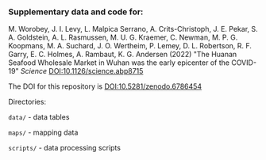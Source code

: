 ### Supplementary data and code for: 
M. Worobey, J. I. Levy, L. Malpica Serrano, A. Crits-Christoph, J. E. Pekar, S. A. Goldstein, A. L. Rasmussen, M. U. G. Kraemer, C. Newman, M. P. G. Koopmans, M. A. Suchard, J. O. Wertheim, P. Lemey, D. L. Robertson, R. F. Garry, E. C. Holmes, A. Rambaut, K. G. Andersen (2022) "The Huanan Seafood Wholesale Market in Wuhan was the early epicenter of the COVID-19" _Science_ [DOI:10.1126/science.abp8715](http://doi.org/10.1126/science.abp8715)

The DOI for this repository is [DOI:10.5281/zenodo.6786454](https://doi.org/10.5281/zenodo.6786454)

Directories:

`data/` - data tables

`maps/` - mapping data

`scripts/` - data processing scripts 
